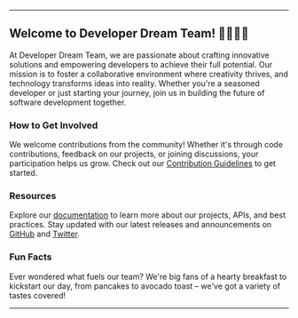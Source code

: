 
---

## Welcome to Developer Dream Team! 👨‍💻👩‍💻

At Developer Dream Team, we are passionate about crafting innovative solutions and empowering developers to achieve their full potential. Our mission is to foster a collaborative environment where creativity thrives, and technology transforms ideas into reality. Whether you're a seasoned developer or just starting your journey, join us in building the future of software development together.

### How to Get Involved
We welcome contributions from the community! Whether it's through code contributions, feedback on our projects, or joining discussions, your participation helps us grow. Check out our [Contribution Guidelines](#) to get started.

### Resources
Explore our [documentation](#) to learn more about our projects, APIs, and best practices. Stay updated with our latest releases and announcements on [GitHub](https://github.com/developer-dream-team) and [Twitter](https://twitter.com/developer-dream-team).

### Fun Facts
Ever wondered what fuels our team? We're big fans of a hearty breakfast to kickstart our day, from pancakes to avocado toast – we've got a variety of tastes covered!

---
